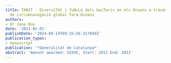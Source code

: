 ```yaml
---
title: TANIT - DiversiTAt i fuNcLó dels bacTeris en els Oceans a través del projecte
  de circumnavegació global Tara-Oceans
authors:
- Dr Jane Doe
date: '2011-01-01'
publishDate: '2024-08-14T09:35:58.317840Z'
publication_types:
- manuscript
publication: '*Generalitat de Catalunya*'
abstract: 'Amount awarded: XXXX€, Start: 2011 End: 2013'
---
```

